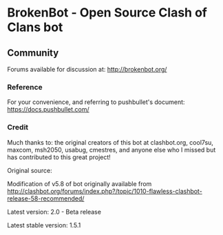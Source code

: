 # BrokenBot - Open Source Clash of Clans bot

## Community
Forums available for discussion at: http://brokenbot.org/

### Reference
For your convenience, and referring to pushbullet's document:
https://docs.pushbullet.com/

### Credit
Much thanks to: the original creators of this bot at clashbot.org, cool7su, maxcom, msh2050, usabug, cmestres, and anyone else who I missed but has contributed to this great project!

Original source:

Modification of v5.8 of bot originally available from http://clashbot.org/forums/index.php?/topic/1010-flawless-clashbot-release-58-recommended/

Latest version: 2.0 - Beta release

Latest stable version: 1.5.1
